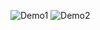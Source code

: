![Demo1](https://github.com/user-attachments/assets/4c2f9e6b-6ad2-42a9-8f07-8f1e03e8c018)
![Demo2](https://github.com/user-attachments/assets/88c1b295-5d60-41aa-be97-897518f1b343)
